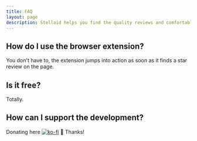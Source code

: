 ```yaml
---
title: FAQ
layout: page
description: Stellaid helps you find the quality reviews and comfortably summarize them into a single value.
---
```


## How do I use the browser extension?

You don't have to, the extension jumps into action as soon as it finds a star review on the page.


## Is it free?

Totally.


## How can I support the development?

Donating here [![ko-fi](https://ko-fi.com/img/githubbutton_sm.svg)](https://ko-fi.com/N4N56KOTY) 💟 Thanks!